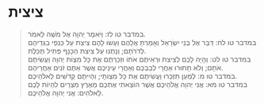 # ציצית

> במדבר טו לז: וַיֹּאמֶר יְהוָה אֶל מֹשֶׁה לֵּאמֹר.  
> במדבר טו לח: דַּבֵּר אֶל בְּנֵי יִשְׂרָאֵל וְאָמַרְתָּ אֲלֵהֶם וְעָשׂוּ לָהֶם צִיצִת עַל כַּנְפֵי בִגְדֵיהֶם לְדֹרֹתָם; וְנָתְנוּ עַל צִיצִת הַכָּנָף פְּתִיל תְּכֵלֶת.  
> במדבר טו לט: וְהָיָה לָכֶם לְצִיצִת וּרְאִיתֶם אֹתוֹ וּזְכַרְתֶּם אֶת כָּל מִצְוֹת יְהוָה וַעֲשִׂיתֶם אֹתָם; וְלֹא תָתוּרוּ אַחֲרֵי לְבַבְכֶם וְאַחֲרֵי עֵינֵיכֶם אֲשֶׁר אַתֶּם זֹנִים אַחֲרֵיהֶם.  
> במדבר טו מ: לְמַעַן תִּזְכְּרוּ וַעֲשִׂיתֶם אֶת כָּל מִצְוֹתָי; וִהְיִיתֶם קְדֹשִׁים לֵאלֹהֵיכֶם.  
> במדבר טו מא: אֲנִי יְהוָה אֱלֹהֵיכֶם אֲשֶׁר הוֹצֵאתִי אֶתְכֶם מֵאֶרֶץ מִצְרַיִם לִהְיוֹת לָכֶם לֵאלֹהִים:  אֲנִי יְהוָה אֱלֹהֵיכֶם.   
 


